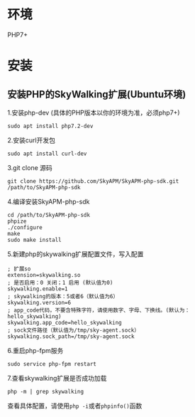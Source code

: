 # 环境

PHP7+


# 安装

## 安装PHP的SkyWalking扩展(Ubuntu环境)


1.安装php-dev (具体的PHP版本以你的环境为准，必须php7+)

```shell
sudo apt install php7.2-dev
```


2.安装curl开发包

```shell
sudo apt install curl-dev 
```


3.git clone 源码

```shell
git clone https://github.com/SkyAPM/SkyAPM-php-sdk.git /path/to/SkyAPM-php-sdk
```


4.编译安装SkyAPM-php-sdk

```shell
cd /path/to/SkyAPM-php-sdk
phpize
./configure
make
sudo make install
```


5.新建php的skywalking扩展配置文件，写入配置

```shell
; 扩展so
extension=skywalking.so
; 是否启用：0 关闭；1 启用 (默认值为0)
skywalking.enable=1
; skywalking的版本：5或者6（默认值为6）
skywalking.version=6
; app_code代码，不要含特殊字符，请使用数字、字母、下换线。(默认为：hello_skywalking)
skywalking.app_code=hello_skywalking
; sock文件路径（默认值为/tmp/sky-agent.sock）
skywalking.sock_path=/tmp/sky-agent.sock
```


6.重启php-fpm服务

```shell
sudo service php-fpm restart
```


7.查看skywalking扩展是否成功加载

```shell
php -m | grep skywalking
```

查看具体配置，请使用`php -i`或者`phpinfo()`函数

